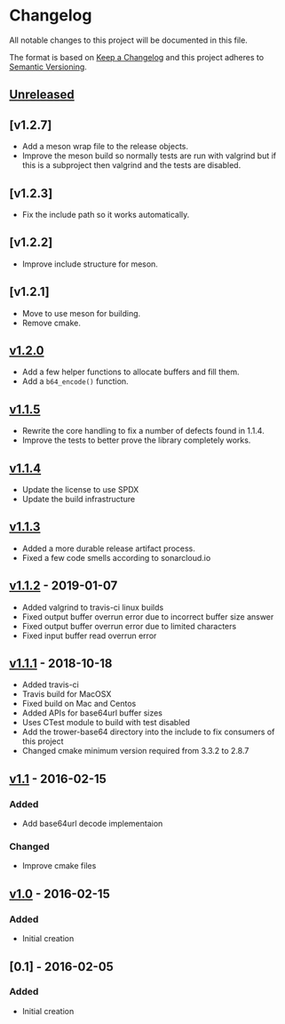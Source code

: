 <!--
SPDX-FileCopyrightText: 2016-2021 Comcast Cable Communications Management, LLC
SPDX-License-Identifier: Apache-2.0
-->
# Changelog
All notable changes to this project will be documented in this file.

The format is based on [Keep a Changelog](http://keepachangelog.com/en/1.0.0/)
and this project adheres to [Semantic Versioning](http://semver.org/spec/v2.0.0.html).

## [Unreleased]

## [v1.2.7]
- Add a meson wrap file to the release objects.
- Improve the meson build so normally tests are run with valgrind but if this is
  a subproject then valgrind and the tests are disabled.

## [v1.2.3]
- Fix the include path so it works automatically.

## [v1.2.2]
- Improve include structure for meson.

## [v1.2.1]
- Move to use meson for building.
- Remove cmake.

## [v1.2.0]
- Add a few helper functions to allocate buffers and fill them.
- Add a `b64_encode()` function.

## [v1.1.5]
- Rewrite the core handling to fix a number of defects found in 1.1.4.
- Improve the tests to better prove the library completely works.

## [v1.1.4]
- Update the license to use SPDX
- Update the build infrastructure

## [v1.1.3]
- Added a more durable release artifact process.
- Fixed a few code smells according to sonarcloud.io

## [v1.1.2] - 2019-01-07
- Added valgrind to travis-ci linux builds
- Fixed output buffer overrun error due to incorrect buffer size answer
- Fixed output buffer overrun error due to limited characters
- Fixed input buffer read overrun error

## [v1.1.1] - 2018-10-18
- Added travis-ci
- Travis build for MacOSX
- Fixed build on Mac and Centos
- Added APIs for base64url buffer sizes
- Uses CTest module to build with test disabled
- Add the trower-base64 directory into the include to fix consumers of this project
- Changed cmake minimum version required from 3.3.2 to 2.8.7

## [v1.1] - 2016-02-15
### Added
- Add base64url decode implementaion
### Changed
- Improve cmake files

## [v1.0] - 2016-02-15
### Added
- Initial creation

## [0.1] - 2016-02-05
### Added
- Initial creation

[Unreleased]: https://github.com/xmidt-org/trower-base64/compare/v1.2.0...HEAD
[v1.2.0]: https://github.com/xmidt-org/trower-base64/compare/v1.1.5...v1.2.0
[v1.1.5]: https://github.com/xmidt-org/trower-base64/compare/v1.1.4...v1.1.5
[v1.1.4]: https://github.com/xmidt-org/trower-base64/compare/v1.1.3...v1.1.4
[v1.1.3]: https://github.com/xmidt-org/trower-base64/compare/v1.1.2...v1.1.3
[v1.1.2]: https://github.com/xmidt-org/trower-base64/compare/v1.1.1...v1.1.2
[v1.1.1]: https://github.com/xmidt-org/trower-base64/compare/v1.1...v1.1.1
[v1.1]: https://github.com/xmidt-org/trower-base64/compare/v1.0...v1.1
[v1.0]: https://github.com/xmidt-org/trower-base64/compare/3e997140737790d284de03a5ef6f497798673750...v1.0
